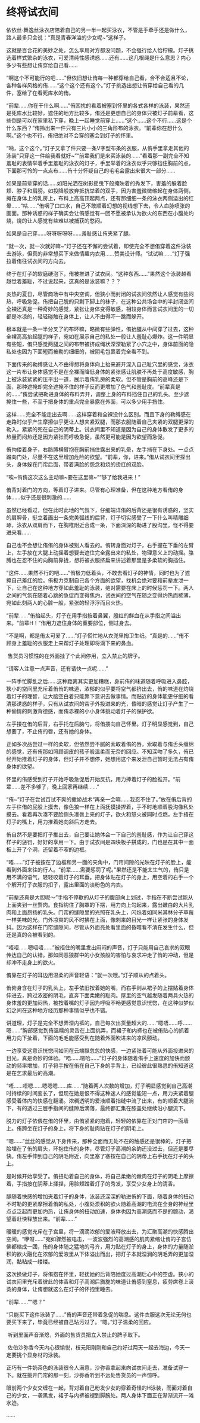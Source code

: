 # 终将试衣间

依依丝·舞逸丝泳衣店陪着自己的另一半一起买泳衣，不管是手牵手还是做什么，路人最多只会说：“真是青春洋溢的少女呢~”这样子。

这就是百合花的美妙之处，怎么享用对方都没问题，不会强行给人恰柠檬。灯子挑选着样式繁杂的泳衣，可爱清纯性感诱惑……还有……这几根绳是什么意思？内心多少有些想让侑穿给自己看……

“啊这个不可能行的吧……”但依旧想让侑每一种都穿给自己看，合不合适且不论，各种各样风格的侑……“这个这个还有这个。”灯子挑选出想让侑穿给自己看的几件，塞给了在看死库水的侑。

“前辈……你在干什么啊……”侑困扰的看着被塞到怀里的各式各样的泳装，果然还是死库水比较好，遮住的地方比较多，侑还是更想自己的身体只被灯子前辈看，这些倒是可以在家里私下穿，晚上一起睡觉前穿上……“这个……这个不行……这是个什么东西？”侑拎出来一件只有三片小小的三角形布的泳衣。“前辈你在想什么啊。”这个也不行，侑把绝对不会穿的塞会到灯子的怀里。

“呐，这个这个。”灯子又拿了件只要一条V字型布条的衣服，从侑手里拿走其他的泳装“只穿这一件给我看就好~”“前辈我们是来买泳装的……”看着那一副完全不知羞耻的表情举着手里羞耻的泳衣的灯子，手里举着的泳衣似乎只够挡住胸前的点，下面那可怜的一点点布……侑十分怀疑自己的毛毛会露出来很大一部分……

如果是前辈穿的话……如阳光洒在树影摇曳下般掩映着的秀发下，害羞的躲着脸颊、脖子和肩膀。如投降般放弃抵抗举着的双手，因为害羞微微缩起在身体两侧，摊在身体上的乳房上，布料上高高顶起两点，还有那细细一条的泳衣两侧溢出的红晕……“咕……”侑咽了口口水，自己不敢顺着幻想的视线想下去，令人血脉喷张的画面。那种诱惑的样子确实会让侑感觉有一团不愿被承认为欲火的东西在小腹处灼烧，烧的让人感觉有些难以被捕获的憋闷。

如果是自己穿……呀呀呀呀呀……羞耻感让侑夹紧了腿。

“就一次，就一次就好嘛~”灯子还在不懈的尝试着，即使完全不想侑穿着这件泳装去游泳，但真的非常想买下来做情趣内衣用……赞美设计师。“试试嘛……”灯子强拉着侑往试衣间的方向去。

终于在灯子的软磨硬泡下，侑被推进了试衣间。“这种东西……”果然这个泳装越看越觉着羞耻，不过说起来，这真的是泳装嘛？？？

炎热的夏日，尽管商场中有中央空调，但狭小而封闭的试衣间依然让人感觉有些闷热，呼吸急促。侑把自己脱的只剩下脚上的袜子，在这种公共场合中的半封闭空间全裸还真是一种奇妙的感觉，紧张让身体变得敏感，相较身体而言试衣间里的一切都是冰凉的，轻轻碰触在身体上，让人不由得吓一跳而躲开。

根本就是一条一半分叉了的布环嘛，略微有些弹性，侑抬腿从中间穿了过去，这种全裸高高抬起腿的样子，宛如在展示自己的私处一般让人羞耻心爆炸。这一件明显有些短，侑只感觉两腿之间的布带被挤成绳状深深勒紧了小穴之中，身体前面的隐私处也因为下面短而被勒的细细的，被阴毛包裹着完全看不到。

下面传来的勒缚感让人不由得想将身体向上抬来避开深入自己耻穴里的感觉，泳衣这一片布让身体感觉不是在全裸而降低身体的紧张感让肌肤不再处于高度敏感，胸上被泳装紧紧的压平出一道，展示着侑乳房的柔软。但不管是胸前的高峰还是下面，那种遮掩却完全遮掩不住的样子反而更增加了色气和羞耻度。“前辈真是的……”侑尝试把勒进身体的布料弄开，调整上身的布料挡住自己的乳头。至少遮掩住一些，不至于把身体的重点完全暴露在外面，可以多少用手挡住。

这样……完全不能走出去啊……这样穿着和全裸没什么区别。而且下身的勒缚感在走路时似乎产生摩擦似乎更让人想夹紧双腿，而那衣服随着自己夹紧的双腿更深的勒入，紧紧的兜在自己的阴蒂上。试衣间里不知道是因为自己的身体散发了更多的热量而闷热还是因为紧张而呼吸急促，虽然更可能是因为欲望而急促。

侑佝偻着身子，右胳膊横臂抱在胸前挡住露出来的乳晕，左手挡在下身处。一点点蹭向门处，尽量不在这里增加危险的欲望。“前辈，你，进来。”侑从试衣间里探出头，身体躲在门帘后面，带着满脸的怨念和烧的烫红的双脸。

“唉~侑侑这次这么主动嘛~要在这里嘛~”“够了给我进来！”

侑背对着门的方向，等着灯子进来。尽管有心理准备，但在这种地方看侑的身体……似乎还是很刺激的……

虽然已经看过，但在此时此地的气氛下，仔细端详侑的后背还是很有诱惑的，坚实的肩胛骨，挺立着画出一条完美弧线的后背，灯子切实感受了一下什么叫精雕细琢，泳衣从双肩而下，在胸椎附近合成一条，下面深深的勒进了股沟里。怪不得要进来看……

自己也不会想让侑侑的身体被别人看去的。侑转身面对灯子，右手握在下垂的左臂上，左手放在大腿上动摇着想要去遮住完全露出来的私处，物理意义上的动摇。胳膊也在忍不住的向胸前靠拢，想将被衣服挤扁来讲述着那里是多柔软的胸挡住。

“这件……果然不行的吧……”侑极力低着头，不敢去看灯子的神情，同时也为了遮掩自己羞红的脸。侑极力克制自己各个方面的欲望，找机会绝对要和前辈发泄一下，让自己在这种地方穿如此羞耻的泳装，绝对需要在床上的时候惩罚一下。两人之间的气氛在随着心跳的急促而变得焦灼，试衣间的空气在随之变得灼热而稀薄，宛如此刻两人的心脏一般，紧张的轻浮浮而且火热。

“前辈……”侑抬起头，灯子在用手指按着鼻翼，殷红的鲜血在从手指之间溢出来。“前辈H！”侑用力遮住身体的重要部位，侧过身去。

“不是啊，都是侑太可爱了……”灯子慌忙地从衣兜里掏卫生纸。“真是的……”侑不顾身上羞耻的衣服走上来帮灯子处理即将滴下来的鼻血。

 售货员习惯性的在外面挂了个此间停用，立入禁止的牌子。

“请客人注意一点声音，还有请快一点呢……” 

一阵手忙脚乱之后……这种距离其实更加糟糕，身前侑的味道随着呼吸进入鼻腔，狭小的空间里充斥着侑侑的味道，浓郁的似乎要将空气都挤出去，侑的味道在灼烧着灯子的理智，让大脑空白着只能靠下意识去做事情。而贴近的身体能更仔细的看清那诱惑的样子，只有从试衣间的帘子外投进来的光，昏暗的感觉让灯子产生了一种偷情的刺激背德感，而侑赤裸的小小身体挑动着灯子的保护欲。

左手搂在侑的后背，右手托在后脑勺，将侑搂向自己怀里。灯子明显感觉到，自己想要了，不止侑的唇，还有她的身体。

正如多次品尝过一样的柔软，但依然尝不腻的索取着侑的唇，索取着与侑舌头缠绵的感觉，还有侑那如照顾调皮的孩子般温柔而无奈的回应。不知深吻了多久，侑已经开始推着灯子的身体，但灯子并不想停，她想用这个来发泄自己暂时无法占有侑身体的欲望。

怀里的侑感受到灯子开始呼吸急促后开始反抗，用力捧着灯子的脸推开。“前辈……差不多够了，晚上回家再继续……”

“侑~”灯子在尝试百试不爽的撒娇战术“再亲一会嘛……我忍不住了。”放在侑后背的左手往侑的屁股上摸去，像色狼一样在上面抚摸揉捏着，手不时地顺着股沟像私处摸去。看着再次凑不要脸侧头凑唇上来的灯子，欲火和怒火被同时点燃，左手捂在灯子的嘴上，用力推着她向斜后方走去。

侑自然不是要把灯子推出去，自己要让她体会一下自己的羞耻感，作为让自己穿这样子的惩罚，好好的享用一下。由于试衣间是四块板子拼成的，门也是在其中一面板上开了个洞，还留着不窄的边框。

“唔……”灯子被按在了边框和另一面的夹角中，门帘间隙的光映在灯子的脸上，能看到外面来往的行人。“前辈……需要惩罚了呢。”果然还是不能太生气的，侑只是用不满的语气，轻轻咬着灯子的耳垂。把身体贴在灯子的身上，用空着的右手一个个解开灯子衣服的扣子，露出里面的淡粉色的内衣。

“前辈还真是大胆呢～”手指不停歇的从灯子的腹部向上划过，手指在不断尝试能从上面夹到一丝赘肉。食指钩住了胸罩的下摆，用力向上勾起来，露出嫩白的大片乳肉和上面昂扬的乳头。门帘的缝隙里的光照在乳头上，闪烁着如同米其林分子草莓一样美味的光。门外凉爽的风不时拂在上面，像刺来的目光一样让紧张的身体发抖。因为这样在门帘缝隙间，尽管从外面亮处看里面的昏暗看不清在发生什么，但还是真的会被看到的。

“唔唔……嗯唔唔……”被捂住的嘴里发出闷闷的声音，灯子只能用自己哀求的双眼传达自己的认错。那如同恶狼群中的小女孩般的害怕与哀求冲走了侑的冲动，但是却冲不走身上的欲火。

侑靠在灯子的耳边用温柔的声音轻语：“就一次哦。”灯子顺从的点着头。

侑俯身含在灯子的乳头上，左手依旧按着她的嘴，而右手则从裙子的上摆贴着身体伸进去，跨过浓密的阴毛，直奔下面柔嫩的耻肉。屋里的空气越发随着两具火热的身体羞的更加闷热，被按着嘴的灯子因为呼吸不畅更感觉意识恍惚，在这种似梦似幻之间在这种地方经历那种事情似乎也不错。

讲道理，灯子是完全不想弄湿内裤的，自己每次出货量超大的……“嗯唔……呼……嗯……”胸部感觉到侑温糯的灵舌在上面挑弄，而裙子和内裤也在被侑贴心的抓着用力向下扯着，下面的毛毛能感受到在随着外面吹进来的凉风颤动。

一边享受这意识恍惚间如同在云端飘忽忽的快感，一边紧张着可能从外面投进来的目光，真是奇妙的体验。“唔……嗯哈……”灯子的身体随着侑手上速度的加快而颤动的频率增加，灯子将手按在侑在自己下身的手背上，已经彼此很熟悉的侑知道这是在乞求最后的高潮。

“唔……唔嗯……嗯嗯嗯……库……”随着两人次数的增加，灯子明显感觉到自己高潮时持续的时间变长了，但现在她是恨不得这种迷人的感觉能短一点，用力夹紧着腿感受着体内的快感在翻涌。浓稠透明的爱液顺着指缝中流了出来，有的顺着大腿淌下，有的透过三层手指间的缝隙后滴落，最终都汇集在膝盖处继续沿小腿流下。

脱力的灯子依偎在侑的怀里，由侑紧紧的抱着，轻轻的依靠在正对门帘的一面墙上。侑跨坐在灯子的身上，将下身的耻肉贴在灯子的阴毛上。

“嗯……”丝丝的感觉从下身传来，那种全面而无处不在的触感还是很棒的，灯子把脸埋在了侑的肩头，环抱住侑的身体，尽管灯子高潮的余韵还没过去，但还是要尽快。侑左手伸到自己的阴毛附近，向里塞了塞按在自己的阴蒂上右手抚在灯子的头上。

是时候开始享受了。侑扭动着自己的身体，将自己柔嫩的嫩肉在灯子的阴毛上摩擦着，手指按在阴蒂上揉捏，用脸颊蹭着灯子的秀发，享受少女身上的清香。

腿随着快感的增加夹着灯子的身体，泳装还深深的勒进侑的下面，随着身体的扭动不时勒的更紧摩擦着侑的私处，小腹处淤积的欲火随着高潮的电流在全身的神经里点点泛起而更加灼热，让侑身体的扭动加速，身体也因为高潮感而不是的颤动，渴望着赶快释放出来。“前辈……”

暖暖的感觉充斥在子宫里，将一滴滴浓郁的爱液释放出去，为汇聚高潮的快感腾出空间。“咿呀……”宛如骤然被电击，一波波强烈的高潮感的肌肉紧缩让侑的子宫仿佛都缩成一团，侑的身体随之猛地的弓齐，用力贴在灯子的身上，身体的力量随淤积的欲火融化在浓郁的爱液里从下体溢出而出，把灯子本就湿润的阴毛弄的更加湿润，黏粘成一缕缕。

这次换做灯子，将侑抱在怀里，轻抚她的后背陪她度过高潮后心中的空虚。狭小的试衣间里充斥着彼此的体香和灯子高潮后旖旎的味道让侑感到窒息，疲劳席卷上滚烫的身体，让侑想就这么在灯子的怀抱里睡去。

“前辈……”“嗯？”

“只能买下这件泳装了……”侑的声音还带着急促的喘息。这件衣服这次无论无何也要买下来了，毕竟已经被自己玷污过了。“嗯。”灯子温柔的回应。

 听到里面声音渐熄，外面的售货员把立入禁止的牌子取下。

 佐伯沙弥香今天内心很愉悦，枝元阳刚刚和自己约好过两天一起去海边，今天一定要挑个显身材的泳装。

正巧有一件奶茶色的泳装很令人满意，沙弥香拿起来向试衣间走去，准备试穿一下。就在挑开门帘的那一刻，沙弥香听到不远处售货员的一声惊呼。

眼前两个少女交缠在一起，背对着自己粉发少女的穿着奇怪的H泳装，而面对着自己的少女，一袭黑发，裙子与内裤被褪到脚腕处。两人身体下面正在渐渐流开一滩水迹。 

……